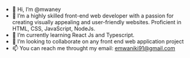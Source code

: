 - 👋 Hi, I’m @mwaney
- 👀 I’m a highly skilled front-end web developer with a passion for creating visually appealing and user-friendly websites. Proficient in HTML, CSS, JavaScript, NodeJs.
- 🌱 I’m currently learning React Js and Typescript.
- 💞️ I’m looking to collaborate on any front end web application project
- 📫 You can reach me throught my email: emwaniki91@gmail.com

<!---
mwaney/mwaney is a ✨ special ✨ repository because its `README.md` (this file) appears on your GitHub profile.
You can click the Preview link to take a look at your changes.
--->

